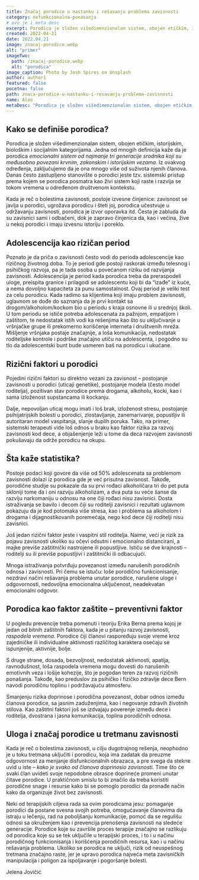 ```yaml
---
title: Značaj porodice u nastanku i rešavanju problema zavisnosti
category: nefunkcionalna-ponasanja
# ovo je i meta desc
excerpt: Porodica je složen višedimenzionalan sistem, obojen etičkim, istorijskim, biološkim i socijalnim kategorijama.
created: 2022-04-21
date: 2022.04.21
image: znacaj-porodice.webp
alt: "primer"
imageTwo:
  path: /znacaj-porodice.webp
  alt: "porodica"
image_caption: Photo by Josh Spires on Unsplash
author: author1
featured: false
pocetna: false
path: znaca-porodice-u-nastanku-i-resavanju-problema-zavisnosti
name: Aloo
metaDesc: "Porodica je složen višedimenzionalan sistem, obojen etičkim, istorijskim, biološkim i socijalnim kategorijama."
---
```


## Kako se definiše porodica?

Porodica je složen višedimenzionalan sistem, obojen etičkim, istorijskim, biološkim i socijalnim kategorijama. Jedna od mnogih definicija kaže da je porodica _emocionalni sistem od najmanje tri generacije srodnika koji su međusobno povezani krvnim, zakonskim i istorijskim vezama_. Iz ovakvog određenja, zaključujemo da je ona mnogo više od suživota njenih članova. Danas često zastupljeno stanovište o porodici jeste tzv. sistemski pristup prema kojem se porodica posmatra kao živi sistem koji raste i razvija se tokom vremena u određenom društvenom kontekstu.

Kada je reč o bolestima zavisnosti, postoje izvesne činjenice: zavisnost se javlja u porodici, ugrožava porodicu i šteti joj, porodica učestvuje u održavanju zavisnosti, porodica je izvor oporavka itd. Česta je zabluda da su zavisnici sami i odbačeni, dok je zapravo činjenica da, kao i većina, žive u nekoj porodici i imaju izvesnu istoriju i poreklo.

## Adolescencija kao rizičan period

Poznato je da priča o zavisnosti često vodi do perioda adolescencije kao rizičnog životnog doba. To je period gde postoji raskorak između telesnog i psihičkog razvoja, pa je tada osoba u povećanom riziku od razvijanja zavisnosti. Adolescencija je period kada porodica treba da preraspodeli uloge, preispita granice i prilagodi se adolescentu koji bi da “izađe” iz kuće, a nema dovoljno kapaciteta za punu samostalnost. Ovaj period je veliki test za celu porodicu. Kada radimo sa klijentima koji imaju problem zavisnosti, uglavnom se dođe do saznanja da je prvi kontakt sa drogom/alkoholom/kockom bio u periodu s kraja osnovne ili u srednjoj školi. U tom periodu se ističe potreba adolescenata za pažnjom, empatijom i zaštitom, te nedostatak istih vodi ka rešenjima kao što su uključivanje u vršnjačke grupe ili prekomerno korišćenje interneta i društvenih mreža. Mišljenje vršnjaka postaje značajnije, a loša komunikacija, nedostatak roditeljske kontrole i podrške značajno utiču na adolescenta, i pogodno su tlo da adolescentski bunt bude usmeren baš na porodicu i ukućane.

## Rizični faktori u porodici

Pojedini rizični faktori su direktno vezani za zavisnost – postojanje zavisnosti u porodici (uticaji genetike), postojanje modela (često model roditelja), pozitivan stav porodice prema drogama, alkoholu, kocki, kao i sama izloženost supstancama ili kockanju.

Dalje, nepovoljan uticaj mogu imati i loš brak, izloženost stresu, postojanje psihijatrijskih bolesti u porodici, zlostavljanje, zanemarivanje, popustljiv ili autoritaran model vaspitanja, slanje duplih poruka. Tako, na primer, sistemski terapeuti vide loš odnos u braku kao faktor rizika za razvoj zavisnosti kod dece, a objašenjenje leži u tome da deca razvojem zavisnosti pokušavaju da održe porodicu na okupu.

## Šta kaže statistika?

Postoje podaci koji govore da više od 50% adolescenata sa problemom zavisnosti dolazi iz porodica gde je već prisutna zavisnost. Takođe, porodične studije su pokazale da su prvi rođaci alkoholičara tri do pet puta skloniji tome da i oni razviju alkoholizam, a dva puta su veće šanse da razviju narkomaniju u odnosu na one čiji rođaci nisu zavisnici. Dosta istraživanja se bavilo i decom čiji su roditelji zavisnici i rezultati uglavnom pokazuju da je kod potomaka više stresa, kao i problema sa alkoholom i drogama i dijagnostikovanih poremećaja, nego kod dece čiji roditelji nisu zavisnici.

Još jedan rizični faktor jeste i vaspitni stil roditelja. Naime, veći je rizik za pojavu zavisnosti ukoliko su očevi odsutni i emocionalno distancirani, a majke previše zaštitnički nastrojene ili popustljive. Ističu se dve krajnosti – roditelji su ili previše popustljivi i zaštitnički ili odbacujući.

Mnoga istraživanja potvrđuju povezanost između narušenih porodičnih odnosa i zavisnosti. Pri čemu se istuču: loše porodično funkcionisanje, nezdravi načini rešavanja problema unutar porodice, narušene uloge i odgovornosti, nedovoljna emocionalna uključenost, neadekvatan emocionalni odgovor.

## Porodica kao faktor zaštite – preventivni faktor

U pogledu prevencije treba pomenuti i teoriju Erika Berna prema kojoj je jedan od bitnih zaštitnih faktora, kada je u pitanju razvoj zavisnosti, _raspodela vremena_. Porodice čiji članovi raspoređuju svoje vreme kroz zajedničke ili individualne aktivnosti različitog karaktera osećaju se ispunjenije, aktivnije, bolje.

S druge strane, dosada, bezvoljnost, nedostatak aktivnosti, apatija, ravnodušnost, loša raspodela vremena mogu dovesti do narušenih emotivnih veza i lošije kohezije, što je pogodan teren za razvoj rizičnih ponašanja. Takođe, kao preduslov za psihičko i fizičko zdravlje dece Bern navodi porodičnu toplinu i podržavajuću atmosferu.

Smanjenju rizika doprinose i porodična povezanost, dobar odnos između članova porodice, sa jasnim zaduženjima, kao i negovanje zdravih životnih stilova. Kao zaštitni faktori još se izdvajaju poverenje između dece i roditelja, dvostrana i jasna komunikacija, toplina porodičnih odnosa.

## Uloga i značaj porodice u tretmanu zavisnosti

Kada je reč o bolestima zavisnosti, u cilju dugotrajnog rešenja, neophodno je u toku tretmana uključiti i porodicu, koja ima zadatak da preuzme odgovornost za menjanje disfunkcionalnih obrazaca, a pre svega da stekne uvid u iste – _kako je svako od članova doprinosio zavisnosti_. Time što će svaki član uvideti svoje nepodobne obrasce doprineće promeni unutar čitave porodice. U praktičnom smislu to bi značilo da treba koristiti porodične snage i resurse kako bi se pomoglo porodici da pronađe način kako da organizuje život bez zavisnosti.

Neki od terapijskih ciljeva rada sa ovim porodicama jesu: pomaganje porodici da postane svesna svojih potreba, omogućavanje članovima da istraju u lečenju, rad na poboljšanju komunikacije, pomoć da se regulišu odnosi sa okruženjem kao i prevencija prenošenja zavisnosti na sledeće generacije. Porodice koje su završile proces terapije značajno se razlikuju od porodica koje su se tek uključile u terapijski proces, i to i u načinu porodičnog funkcionisanja i korišćenja porodičnih resursa, kao i u načinu rešavanja problema. Ukoliko se porodica ne uključi, rizik od neuspešnog tretmana značajno raste, jer je upravo porodica najveća meta zavisničkih manipulacija i poligon za ispoljavanje i pogoršanje bolesti.

Jelena Jovičić
